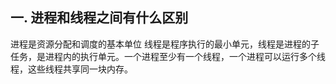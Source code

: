 ## 一. 进程和线程之间有什么区别
进程是资源分配和调度的基本单位
线程是程序执行的最小单元，线程是进程的子任务，是进程内的执行单元。一个进程至少有一个线程，一个进程可以运行多个线程，这些线程共享同一块内存。
